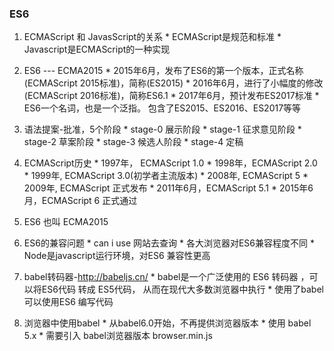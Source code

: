 ### ES6
  1. ECMAScript 和 JavasScript的关系
    * ECMAScript是规范和标准
    * Javascript是ECMAScript的一种实现

  2. ES6 --- ECMA2015
    * 2015年6月，发布了ES6的第一个版本，正式名称(ECMAScript 2015标准)，简称(ES2015)
    * 2016年6月，进行了小幅度的修改(ECMAScript 2016标准)，简称ES6.1
    * 2017年6月，预计发布ES2017标准
    * ES6一个名词，也是一个泛指。
      包含了ES2015、ES2016、ES2017等等

  3. 语法提案-批准，5个阶段
    * stage-0  展示阶段
    * stage-1 征求意见阶段
    * stage-2 草案阶段
    * stage-3 候选人阶段
    * stage-4 定稿
  4. ECMAScript历史
    * 1997年， ECMAScript 1.0
    * 1998年，ECMAScript 2.0
    * 1999年, ECMAScript 3.0(初学者主流版本)
    * 2008年, ECMAScript 5
    * 2009年, ECMAScript 正式发布
    * 2011年6月，ECMAScript 5.1
    * 2015年6月，ECMAScript 6 正式通过
  5. ES6 也叫 ECMA2015  
  6. ES6的兼容问题
    * can i use 网站去查询
    * 各大浏览器对ES6兼容程度不同
    * Node是javascript运行环境，对ES6 兼容性更高

  7. babel转码器-http://babeljs.cn/
    * babel是一个广泛使用的 ES6 转码器
    ，可以将ES6代码 转成 ES5代码，
    从而在现代大多数浏览器中执行
    * 使用了babel可以使用ES6 编写代码
  8. 浏览器中使用babel
    * 从babel6.0开始，不再提供浏览器版本
    * 使用 babel 5.x
    * 需要引入 babel浏览器版本     browser.min.js
